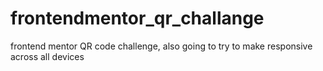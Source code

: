 # frontendmentor_qr_challange
frontend mentor QR code challenge, also going to try to make responsive across all devices
